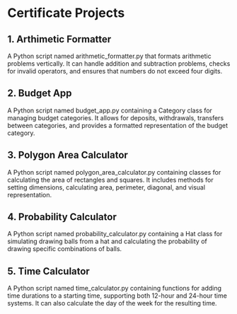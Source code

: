 # Certificate Projects
## 1. Arthimetic Formatter

A Python script named arithmetic_formatter.py that formats arithmetic problems vertically. It can handle addition and
subtraction problems, checks for invalid operators, and ensures that numbers do not exceed four digits.
## 2. Budget App

A Python script named budget_app.py containing a Category class for managing budget categories. It allows for deposits,
withdrawals, transfers between categories, and provides a formatted representation of the budget category.
## 3. Polygon Area Calculator

A Python script named polygon_area_calculator.py containing classes for calculating the area of rectangles and squares.
It includes methods for setting dimensions, calculating area, perimeter, diagonal, and visual representation.
## 4. Probability Calculator

A Python script named probability_calculator.py containing a Hat class for simulating drawing balls from a hat and
calculating the probability of drawing specific combinations of balls.
## 5. Time Calculator

A Python script named time_calculator.py containing functions for adding time durations to a starting time, supporting
both 12-hour and 24-hour time systems. It can also calculate the day of the week for the resulting time.

